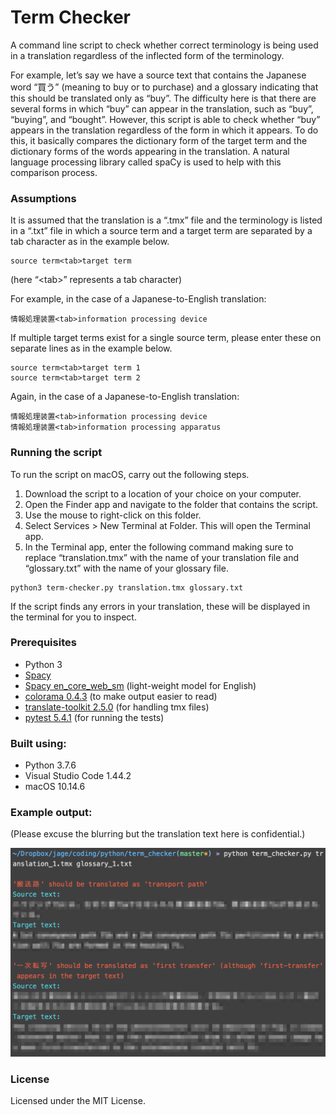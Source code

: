 # Term Checker

A command line script to check whether correct terminology is being used in a translation regardless of the inflected form of the terminology.

For example, let’s say we have a source text that contains the Japanese word “買う” (meaning to buy or to purchase) and a glossary indicating that this should be translated only as “buy”.  The difficulty here is that there are several forms in which “buy” can appear in the translation, such as “buy”, “buying”, and “bought”.  However, this script is able to check whether “buy” appears in the translation regardless of the form in which it appears.  To do this, it basically compares the dictionary form of the target term and the dictionary forms of the words appearing in the translation.  A natural language processing library called spaCy is used to help with this comparison process.

### Assumptions

It is assumed that the translation is a “.tmx” file and the terminology is listed in a “.txt” file in which a source term and a target term are separated by a tab character as in the example below.
```
source term<tab>target term
```
(here “\<tab\>” represents a tab character)

For example, in the case of a Japanese-to-English translation:
```
情報処理装置<tab>information processing device
```
If multiple target terms exist for a single source term, please enter these on separate lines as in the example below.
```
source term<tab>target term 1
source term<tab>target term 2
```
Again, in the case of a Japanese-to-English translation:
```
情報処理装置<tab>information processing device
情報処理装置<tab>information processing apparatus
```
### Running the script

To run the script on macOS, carry out the following steps.

1. Download the script to a location of your choice on your computer.
2. Open the Finder app and navigate to the folder that contains the script.
3. Use the mouse to right-click on this folder.
4. Select Services > New Terminal at Folder. This will open the Terminal app.
5. In the Terminal app, enter the following command making sure to replace “translation.tmx” with the name of your translation file and “glossary.txt” with the name of your glossary file.

```
python3 term-checker.py translation.tmx glossary.txt
```

If the script finds any errors in your translation, these will be displayed in the terminal for you to inspect.

### Prerequisites

* Python 3
* [Spacy](https://spacy.io/usage)
* [Spacy en_core_web_sm](https://spacy.io/models/en) (light-weight model for English)
* [colorama 0.4.3](https://pypi.org/project/colorama/) (to make output easier to read)
* [translate-toolkit 2.5.0](https://pypi.org/project/translate-toolkit/) (for handling tmx files)
* [pytest 5.4.1](https://docs.pytest.org/en/latest/getting-started.html) (for running the tests)

### Built using:

* Python 3.7.6
* Visual Studio Code 1.44.2
* macOS 10.14.6

### Example output:

(Please excuse the blurring but the translation text here is confidential.)

<img src="screenshot.png" width="650"></br>

### License

Licensed under the MIT License.
